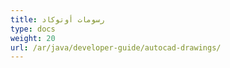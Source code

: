 ```yaml
---
title: رسومات أوتوكاد
type: docs
weight: 20
url: /ar/java/developer-guide/autocad-drawings/
---
```

